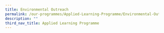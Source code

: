 ```yaml
---
title: Environmental Outreach
permalink: /our-programmes/Applied-Learning-Programme/Environmental-Outreach/
description: ""
third_nav_title: Applied Learning Programme
---
```

